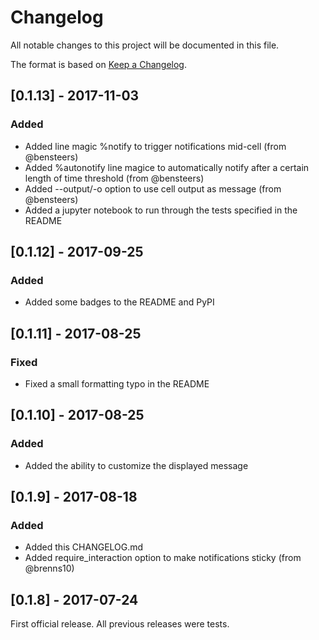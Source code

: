 # Changelog
All notable changes to this project will be documented in this file.

The format is based on [Keep a Changelog](http://keepachangelog.com/en/1.0.0/).

## [0.1.13] - 2017-11-03
### Added
- Added line magic %notify to trigger notifications mid-cell (from @bensteers)
- Added %autonotify line magice to automatically notify after a certain length of time threshold (from @bensteers)
- Added --output/-o option to use cell output as message (from @bensteers)
- Added a jupyter notebook to run through the tests specified in the README

## [0.1.12] - 2017-09-25
### Added
- Added some badges to the README and PyPI

## [0.1.11] - 2017-08-25
### Fixed
- Fixed a small formatting typo in the README

## [0.1.10] - 2017-08-25
### Added
- Added the ability to customize the displayed message

## [0.1.9] - 2017-08-18
### Added
- Added this CHANGELOG.md
- Added require_interaction option to make notifications sticky (from @brenns10)

## [0.1.8] - 2017-07-24
First official release.  All previous releases were tests.
